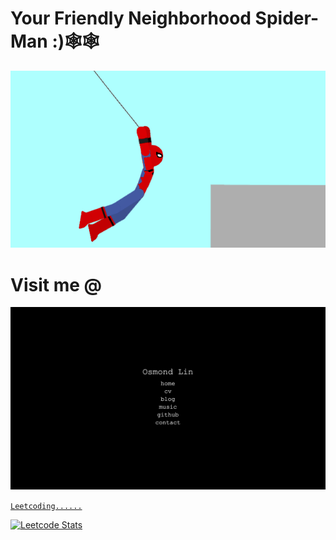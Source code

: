# Your Friendly Neighborhood Spider-Man :)🕸️🕸️

![Spidey Swing](https://raw.githubusercontent.com/OssieLin/assets/main/spidey_swing.gif)


# Visit me @

[![welcome demo](https://raw.githubusercontent.com/OssieLin/OssieLin.github.io/main/landing_page.png)](https://OssieLin.github.io)

[`Leetcoding......`](https://github.com/OssieLin/dsa_prep)

[![Leetcode Stats](https://leetcard.jacoblin.cool/Ossie_?font=Courier_Prime)](https://leetcode.com/u/Ossie_/)

<!---
OssieLin/OssieLin is a ✨ special ✨ repository because its `README.md` (this file) appears on your GitHub profile.
You can click the Preview link to take a look at your changes.
--->
